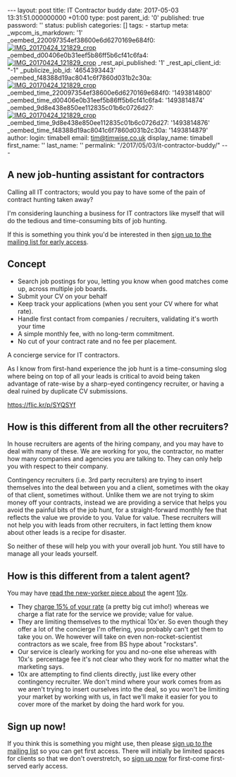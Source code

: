 \--- layout: post title: IT Contractor buddy date: 2017-05-03 13:31:51.000000000 +01:00 type: post parent\_id: '0' published: true password: '' status: publish categories: \[\] tags: - startup meta: \_wpcom\_is\_markdown: '1' \_oembed\_220097354ef38600e6d6270169e684f0: [![IMG_20170424_121829_crop](https://farm5.staticflickr.com/4164/33461099014_c2ce23d162.jpg)](https://flic.kr/p/SYQSYf) \_oembed\_d00406e0b31eef5b86ff5b6cf41c6fa4: [![IMG_20170424_121829_crop](https://farm5.staticflickr.com/4164/33461099014_c2ce23d162_z.jpg)](https://flic.kr/p/SYQSYf) \_rest\_api\_published: '1' \_rest\_api\_client\_id: "-1" \_publicize\_job\_id: '4654393443' \_oembed\_f48388d19ac8041c6f7860d031b2c30a: [![IMG_20170424_121829_crop](https://farm5.staticflickr.com/4164/33461099014_c2ce23d162_z.jpg)](https://flic.kr/p/SYQSYf) \_oembed\_time\_220097354ef38600e6d6270169e684f0: '1493814800' \_oembed\_time\_d00406e0b31eef5b86ff5b6cf41c6fa4: '1493814874' \_oembed\_9d8e438e850ee112835c01b6c0726d27: [![IMG_20170424_121829_crop](https://farm5.staticflickr.com/4164/33461099014_c2ce23d162_c.jpg)](https://flic.kr/p/SYQSYf) \_oembed\_time\_9d8e438e850ee112835c01b6c0726d27: '1493814876' \_oembed\_time\_f48388d19ac8041c6f7860d031b2c30a: '1493814879' author: login: timabell email: tim@timwise.co.uk display\_name: timabell first\_name: '' last\_name: '' permalink: "/2017/05/03/it-contractor-buddy/" ---

A new job-hunting assistant for contractors
-------------------------------------------

Calling all IT contractors; would you pay to have some of the pain of contract hunting taken away?

I'm considering launching a business for IT contractors like myself that will do the tedious and time-consuming bits of job hunting.

If this is something you think you'd be interested in then [sign up to the mailing list for early access](http://eepurl.com/cNqrrf).

Concept
-------

*   Search job postings for you, letting you know when good matches come up, across multiple job boards.
*   Submit your CV on your behalf
*   Keep track your applications (when you sent your CV where for what rate).
*   Handle first contact from companies / recruiters, validating it's worth your time
*   A simple monthly fee, with no long-term commitment.
*   No cut of your contract rate and no fee per placement.

A concierge service for IT contractors.

As I know from first-hand experience the job hunt is a time-consuming slog where being on top of all your leads is critical to avoid being taken advantage of rate-wise by a sharp-eyed contingency recruiter, or having a deal ruined by duplicate CV submissions.

https://flic.kr/p/SYQSYf

How is this different from all the other recruiters?
----------------------------------------------------

In house recruiters are agents of the hiring company, and you may have to deal with many of these. We are working for you, the contractor, no matter how many companies and agencies you are talking to. They can only help you with respect to their company.

Contingency recruiters (i.e. 3rd party recruiters) are trying to insert themselves into the deal between you and a client, sometimes with the okay of that client, sometimes without. Unlike them we are not trying to skim money off your contracts, instead we are providing a service that helps you avoid the painful bits of the job hunt, for a straight-forward monthly fee that reflects the value we provide to you. Value for value. These recruiters will not help you with leads from other recruiters, in fact letting them know about other leads is a recipe for disaster.

So neither of these will help you with your overall job hunt. You still have to manage all your leads yourself.

How is this different from a talent agent?
------------------------------------------

You may have [read the new-yorker piece about](http://www.newyorker.com/magazine/2014/11/24/programmers-price) the agent [10x](https://www.10xmanagement.com/).

*   They [charge 15% of your rate](https://www.10xmanagement.com/faq/) (a pretty big cut imho!) whereas we charge a flat rate for the service we provide; value for value.
*   They are limiting themselves to the mythical 10x'er. So even though they offer a lot of the concierge I'm offering, you probably can't get them to take you on. We however will take on even non-rocket-scientist contractors as we scale, free from BS hype about "rockstars".
*   Our service is clearly working for you and no-one else whereas with 10x's  percentage fee it's not clear who they work for no matter what the marketing says.
*   10x are attempting to find clients directly, just like every other contingency recruiter. We don't mind where your work comes from as we aren't trying to insert ourselves into the deal, so you won't be limiting your market by working with us, in fact we'll make it easier for you to cover more of the market by doing the hard work for you.

Sign up now!
------------

If you think this is something you might use, then please [sign up to the mailing list](http://eepurl.com/cNqrrf) so you can get first access. There will initially be limited spaces for clients so that we don't overstretch, so [sign up now](http://eepurl.com/cNqrrf) for first-come first-served early access.